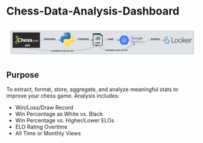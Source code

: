 # Chess-Data-Analysis-Dashboard
![alt text](https://github.com/jackcompton94/Chess-Data-Analysis-Dashboard/blob/main/ChessDashboardDiagram.png)

## Purpose
To extract, format, store, aggregate, and analyze meaningful stats to improve your chess game. 
Analysis includes:
* Win/Loss/Draw Record
* Win Percentage as White vs. Black
* Win Percentage vs. Higher/Lower ELOs
* ELO Rating Overtime
* All Time or Monthly Views
